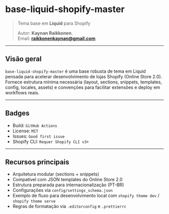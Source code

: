 # base-liquid-shopify-master

> Tema base em **Liquid** para Shopify
> 
> Autor: **Kaynan Raikkonen**.  
> Email: **raikkonenkaynan@gmail.com**

---

## Visão geral
`base-liquid-shopify-master` é uma base robusta de tema em Liquid pensada para acelerar desenvolvimento de lojas Shopify (Online Store 2.0). Fornece estrutura mínima necessária (layout, sections, snippets, templates, config, locales, assets) e convenções para facilitar extensões e deploy em workflows reais.

---

## Badges
- Build: `GitHub Actions`
- License: `MIT`
- Issues: `Good first issue`
- Shopify CLI: `Requer Shopify CLI v3+`

---

## Recursos principais
- Arquitetura modular (sections + snippets)
- Compatível com JSON templates do Online Store 2.0
- Estrutura preparada para internacionalização (PT-BR)
- Configurações via `config/settings_schema.json`
- Exemplo de fluxo para desenvolvimento local com `shopify theme dev` / `shopify theme serve`
- Regras de formatação via `.editorconfig` e `.prettierrc`
